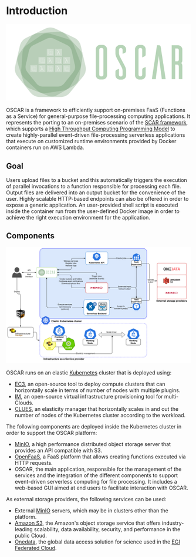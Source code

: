 # Introduction
![OSCAR-logo](images/oscar3.png)

OSCAR is a framework to efficiently support on-premises FaaS (Functions as a Service) for general-purpose file-processing computing applications. 
It represents the porting to an on-premises scenario of the [SCAR framework](https://github.com/grycap/scar), which supports a [High Throughput Computing Programming Model](https://scar.readthedocs.io/en/latest/prog_model.html) to create highly-parallel event-driven file-processing serverless applications that execute on customized runtime environments provided by Docker containers run on AWS Lambda.

## Goal

Users upload files to a bucket and this automatically triggers the execution of parallel invocations to a function responsible for processing each file. Output files are delivered into an output bucket for the convenience of the user. Highly scalable HTTP-based endpoints can also be offered in order to expose a generic application. 
An user-provided shell script is executed inside the container run from the user-defined Docker image in order to achieve the right execution environment for the application.

## Components

![oscar arch](images/oscar-arch.png)

OSCAR runs on an elastic [Kubernetes](http://kubernetes.io) cluster that is deployed using:

- [EC3](http://www.grycap.upv.es/ec3), an open-source tool to deploy compute clusters that can horizontally scale in terms of number of nodes with multiple plugins.
- [IM](http://www.grycap.upv.es/im), an open-source virtual infrastructure provisioning tool for multi-Clouds.
- [CLUES](http://github.com/grycap/clues), an elasticity manager that horizontally scales in and out the number of nodes of the Kubernetes cluster according to the workload.

The following components are deployed inside the Kubernetes cluster in order to support the OSCAR platform:

- [MinIO](http://minio.io), a high performance distributed object storage server that provides an API compatible with S3. 
- [OpenFaaS](https://www.openfaas.com/), a FaaS platform that allows creating functions executed via HTTP requests.
- OSCAR, the main application, responsible for the management of the services and the integration of the different components to support event-driven serverless computing for file processing. It includes a web-based GUI aimed at end users to facilitate interaction with OSCAR.

As external storage providers, the following services can be used:

- External [MinIO](https://min.io) servers, which may be in clusters other than the platform.
- [Amazon S3](https://aws.amazon.com/s3/), the Amazon's  object storage service that offers industry-leading scalability, data availability, security, and performance in the public Cloud.
- [Onedata](https://onedata.org/), the global data access solution for science used in the [EGI Federated Cloud](https://datahub.egi.eu/).